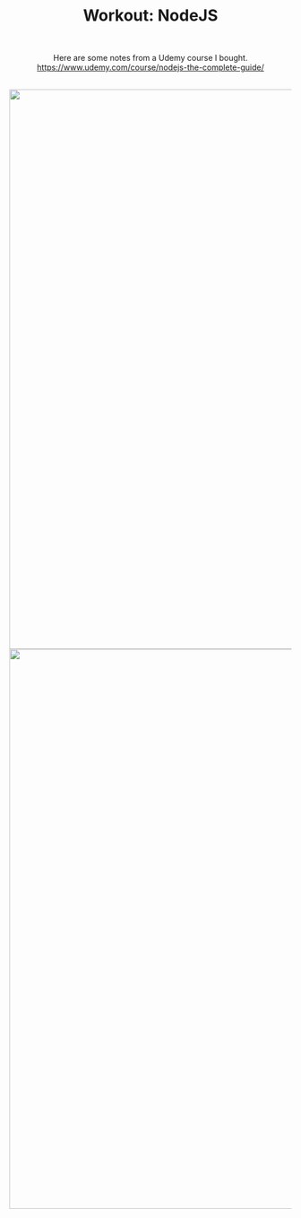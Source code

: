 <div align="center">
  
# Workout: NodeJS

<br>

Here are some notes from a Udemy course I bought.
<br>
https://www.udemy.com/course/nodejs-the-complete-guide/

<br>

<img src="https://user-images.githubusercontent.com/55017307/90394247-9ce01680-e092-11ea-9c4f-d6d03e6abaad.PNG" width="1000"/>

<img src="https://user-images.githubusercontent.com/55017307/90951692-4a6d7400-e45d-11ea-9e53-995044d3756c.gif" width="1000"/>


<div>
